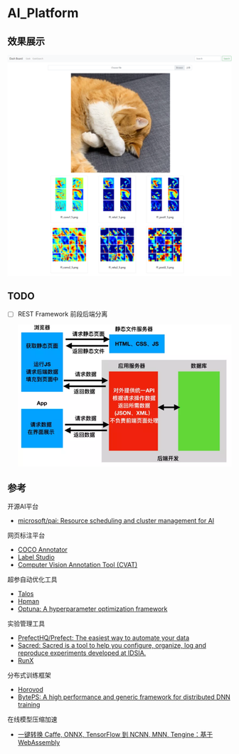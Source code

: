 # AI_Platform

## 效果展示

![New](image/New.png)



## TODO

- [ ] REST Framework 前段后端分离

  

  ![img](image/15578594-303e6009721ae5a1.png)



## 参考

开源AI平台

* [microsoft/pai: Resource scheduling and cluster management for AI](https://github.com/Microsoft/pai)

网页标注平台

* [COCO Annotator](https://github.com/jsbroks/coco-annotator)
* [Label Studio](https://github.com/heartexlabs/label-studio)
* [Computer Vision Annotation Tool (CVAT)](https://github.com/opencv/cvat)

超参自动优化工具

* [Talos](https://github.com/autonomio/talos)
* [Hpman](https://github.com/megvii-research/hpman)
* [Optuna: A hyperparameter optimization framework](https://github.com/optuna/optuna)

实验管理工具

* [PrefectHQ/Prefect: The easiest way to automate your data](https://github.com/PrefectHQ/prefect)
* [Sacred: Sacred is a tool to help you configure, organize, log and reproduce experiments developed at IDSIA.](https://github.com/IDSIA/sacred)
* [RunX](https://github.com/NVIDIA/runx)

分布式训练框架

* [Horovod](https://github.com/horovod/horovod)
* [BytePS: A high performance and generic framework for distributed DNN training](https://github.com/bytedance/byteps)

在线模型压缩加速

* [一键转换 Caffe, ONNX, TensorFlow 到 NCNN, MNN, Tengine：基于WebAssembly](https://convertmodel.com/)
